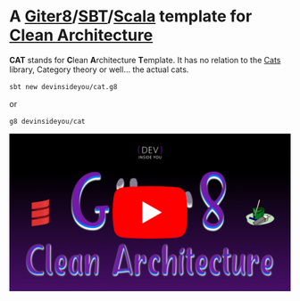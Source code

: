 # A [Giter8][g8]/[SBT][sbt]/[Scala][scala] template for [Clean Architecture][ca]

**CAT** stands for **C**lean **A**rchitecture **T**emplate. It has no relation to the [Cats][cats] library, Category theory or well... the actual cats.

```bash
sbt new devinsideyou/cat.g8
```

or

```bash
g8 devinsideyou/cat
```

[![Watch on YouTube](resources/thumbnail_youtube.jpg)](https://www.youtube.com/watch?v=NiLwBrgwe8M&list=PLJGDHERh23x-ubG8Kk8cA0tgmy7dfDzqp "Watch on YouTube")

[g8]: http://www.foundweekends.org/giter8/
[sbt]: https://www.scala-sbt.org/
[scala]: https://www.scala-lang.org/
[ca]: https://blog.cleancoder.com/uncle-bob/2012/08/13/the-clean-architecture.html
[cats]: https://typelevel.org/cats/
